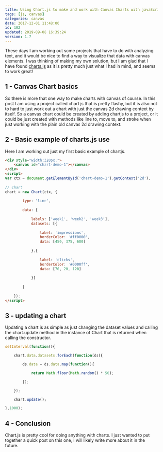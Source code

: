 ```yaml
---
title: Using Chart.js to make and work with Canvas Charts with javaScript
tags: [js, canvas]
categories: canvas
date: 2017-12-01 11:48:00
id: 102
updated: 2019-09-08 16:39:24
version: 1.7
---
```


These days I am working out some projects that have to do with analyzing text, and it would be nice to find a way to visualize that data with canvas elements. I was thinking of making my own solution, but I am glad that I have found [charts.js](http://www.chartjs.org/docs/latest/) as it is pretty much just what I had in mind, and seems to work great!

<!-- more -->

<script src="/js/chart.min.js"></script>

## 1 - Canvas Chart basics

So there is more that one way to make charts with canvas of course. In this post I am using a project called chart js that is pretty flashy, but it is also not to hard to just work out a chart with just the canvas 2d drawing context by itself. So a canvas chart could be created by adding chartjs to a project, or it could be just created with methods like line to, move to, and stroke when just working with the plain old canvas 2d drawing context.

## 2 - Basic example of charts.js use

Here I am working out just my first basic example of chartjs.

```html
<div style="width:320px;">
    <canvas id="chart-demo-1"></canvas>
</div>
<script>
var ctx = document.getElementById('chart-demo-1').getContext('2d'),
 
// chart
chart = new Chart(ctx, {
 
        type: 'line',
 
        data: {
 
            labels: ['week1', 'week2', 'week3'],
            datasets: [{
 
                label: 'impressions',
                borderColor: '#ff0000',
                data: [450, 375, 680]
 
            },{
 
                label: 'clicks',
                borderColor: '#0000ff',
                data: [70, 20, 120]
 
            }]
 
        }
 
    });
</script>
```

## 3 - updating a chart

Updating a chart is as simple as just changing the dataset values and calling the chart.update method in the instance of Chart that is returned when calling the constructor.

```js
setInterval(function(){

    chart.data.datasets.forEach(function(ds){

        ds.data = ds.data.map(function(){

            return Math.floor(Math.random() * 50);

        });

    });

    chart.update();

},1000);
```

<div style="width:320px;margin-left:auto;margin-right:auto;">
    <canvas id="chart-demo-1"></canvas>
</div>
<script>
var ctx = document.getElementById('chart-demo-1').getContext('2d'),
 
// chart
chart = new Chart(ctx, {
 
        type: 'line',
 
        data: {
 
            labels: ['week1', 'week2', 'week3'],
            datasets: [{
 
                label: 'impressions',
                borderColor: '#ff0000',
                data: [450, 375, 680]
 
            },{
 
                label: 'clicks',
                borderColor: '#0000ff',
                data: [70, 20, 120]
 
            }]
 
        }
 
    });
 
setInterval(function(){
 
    chart.data.datasets.forEach(function(ds){
 
        ds.data = ds.data.map(function(){
 
            return Math.floor(Math.random() * 50);
 
        });
 
    });
 
    chart.update();
 
},1000);
 
</script>

## 4 - Conclusion

Chart.js is pretty cool for doing anything with charts. I just wanted to put together a quick post on this one, I will likely write more about it in the future.